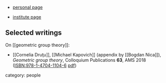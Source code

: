 
* [personal page](http://math.iupui.edu/~bnica/)

* [institute page](https://science.iupui.edu/people-directory/people/nica-bogdan.html)

## Selected writings

On [[geometric group theory]]:

* [[Cornelia Druţu]], [[Michael Kapovich]] (appendix by [[Bogdan Nica]]), *Geometric group theory*, Colloquium Publications **63**, AMS 2018 ([ISBN:978-1-4704-1104-6](https://bookstore.ams.org/coll-63/) [pdf](https://courses.maths.ox.ac.uk/node/view_material/35649))


category: people
